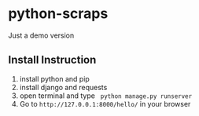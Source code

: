 # python-scraps
  Just a demo version 

## Install Instruction

1. install python and pip 
2. install django and requests
3. open terminal and type ```  python manage.py runserver ```
4. Go to ``` http://127.0.0.1:8000/hello/ ``` in your browser
